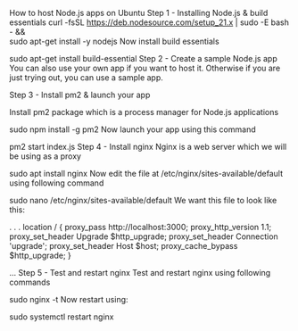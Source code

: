 How to host Node.js apps on Ubuntu
Step 1 - Installing Node.js & build essentials
curl -fsSL https://deb.nodesource.com/setup_21.x | sudo -E bash - &&\
sudo apt-get install -y nodejs
Now install build essentials

sudo apt-get install build-essential
Step 2 - Create a sample Node.js app
You can also use your own app if you want to host it. Otherwise if you are just trying out, you can use a sample app.

Step 3 - Install pm2 & launch your app

Install pm2 package which is a process manager for Node.js applications


sudo npm install -g pm2
Now launch your app using this command

pm2 start index.js
Step 4 - Install nginx
Nginx is a web server which we will be using as a proxy

sudo apt install nginx
Now edit the file at /etc/nginx/sites-available/default using following command

sudo nano /etc/nginx/sites-available/default
We want this file to look like this:

. . .
    location / {
        proxy_pass http://localhost:3000;
        proxy_http_version 1.1;
        proxy_set_header Upgrade $http_upgrade;
        proxy_set_header Connection 'upgrade';
        proxy_set_header Host $host;
        proxy_cache_bypass $http_upgrade;
    }

...
Step 5 - Test and restart nginx
Test and restart nginx using following commands

sudo nginx -t
Now restart using:

sudo systemctl restart nginx